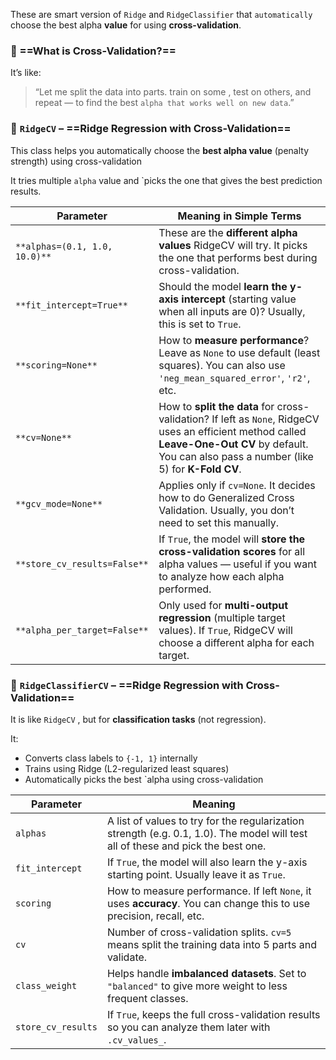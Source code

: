 These are smart version of `Ridge` and `RidgeClassifier` that `automatically` choose the best alpha **value** for using **cross-validation**.

### 🧠 ==What is Cross-Validation?==

It’s like:

> “Let me split the data into parts. train on some , test on others, and repeat — to find the best `alpha that works well on new data`.”

###   📘  `RidgeCV` – ==Ridge Regression with Cross-Validation==

This class helps you automatically choose the **best alpha value** (penalty strength) using cross-validation

It tries multiple `alpha` value and `picks the one that gives the best prediction results.

|Parameter|Meaning in Simple Terms|
|---|---|
|`**alphas=(0.1, 1.0, 10.0)**`|These are the **different alpha values** RidgeCV will try. It picks the one that performs best during cross-validation.|
|`**fit_intercept=True**`|Should the model **learn the y-axis intercept** (starting value when all inputs are 0)? Usually, this is set to `True`.|
|`**scoring=None**`|How to **measure performance**? Leave as `None` to use default (least squares). You can also use `'neg_mean_squared_error'`, `'r2'`, etc.|
|`**cv=None**`|How to **split the data** for cross-validation? If left as `None`, RidgeCV uses an efficient method called **Leave-One-Out CV** by default. You can also pass a number (like 5) for **K-Fold CV**.|
|`**gcv_mode=None**`|Applies only if `cv=None`. It decides how to do Generalized Cross Validation. Usually, you don’t need to set this manually.|
|`**store_cv_results=False**`|If `True`, the model will **store the cross-validation scores** for all alpha values — useful if you want to analyze how each alpha performed.|
|`**alpha_per_target=False**`|Only used for **multi-output regression** (multiple target values). If `True`, RidgeCV will choose a different alpha for each target.|

  

### 📘 `RidgeClassifierCV` – ==Ridge Regression with Cross-Validation==

It is like `RidgeCV` , but for **classification tasks** (not regression).

It:

- Converts class labels to `{-1, 1}` internally
- Trains using Ridge (L2-regularized least squares)
- Automatically picks the best `alpha using cross-validation

|Parameter|Meaning|
|---|---|
|`alphas`|A list of values to try for the regularization strength (e.g. 0.1, 1.0). The model will test all of these and pick the best one.|
|`fit_intercept`|If `True`, the model will also learn the y-axis starting point. Usually leave it as `True`.|
|`scoring`|How to measure performance. If left `None`, it uses **accuracy**. You can change this to use precision, recall, etc.|
|`cv`|Number of cross-validation splits. `cv=5` means split the training data into 5 parts and validate.|
|`class_weight`|Helps handle **imbalanced datasets**. Set to `"balanced"` to give more weight to less frequent classes.|
|`store_cv_results`|If `True`, keeps the full cross-validation results so you can analyze them later with `.cv_values_`.|
